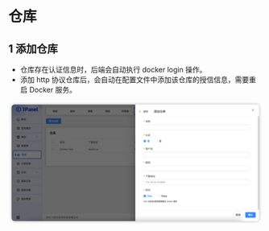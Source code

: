 # 仓库

## 1 添加仓库

- 仓库存在认证信息时，后端会自动执行 docker login 操作。
- 添加 http 协议仓库后，会自动在配置文件中添加该仓库的授信信息，需要重启 Docker 服务。

![img.png](../../img/containers/repo_create.png)